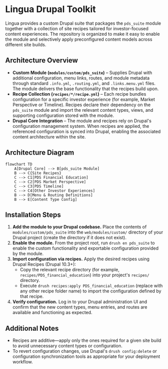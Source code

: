 # Lingua Drupal Toolkit

Lingua provides a custom Drupal suite that packages the `pds_suite` module together with a collection of site recipes tailored for investor-focused content experiences. The repository is organized to make it easy to enable the module and selectively apply preconfigured content models across different site builds.

## Architecture Overview

- **Custom Module (`modules/custom/pds_suite`)** – Supplies Drupal with additional configuration, menu links, routes, and module metadata through standard `.info.yml`, `.routing.yml`, and `.links.menu.yml` files. The module delivers the base functionality that the recipes build upon.
- **Recipe Collection (`recipes/*/recipe.yml`)** – Each recipe bundles configuration for a specific investor experience (for example, Market Perspective or Timeline). Recipes declare their dependency on the `pds_suite` module and import the relevant content types, views, and supporting configuration stored with the module.
- **Drupal Core Integration** – The module and recipes rely on Drupal's configuration management system. When recipes are applied, the referenced configuration is synced into Drupal, enabling the associated content architecture within the site.

## Architecture Diagram

```mermaid
flowchart TD
    A[Drupal Core] --> B[pds_suite Module]
    B --> C{Site Recipes}
    C --> C1[PDS Financial Education]
    C --> C2[PDS Market Perspective]
    C --> C3[PDS Timeline]
    C --> C4[Other Investor Experiences]
    B --> D[Menu & Routing Definitions]
    B --> E[Content Type Config]
```

## Installation Steps

1. **Add the module to your Drupal codebase.** Place the contents of `modules/custom/pds_suite` into the `web/modules/custom/` directory of your Drupal project (create the directory if it does not exist).
2. **Enable the module.** From the project root, run `drush en pds_suite` to enable the custom functionality and exportable configuration provided by the module.
3. **Import configuration via recipes.** Apply the desired recipes using Drupal Recipes (Drupal 10.3+):
   - Copy the relevant recipe directory (for example, `recipes/PDS_financial_education`) into your project's `recipes/` directory.
   - Execute `drush recipes:apply PDS_financial_education` (replace with any other recipe folder name) to import the configuration defined by that recipe.
4. **Verify configuration.** Log in to your Drupal administration UI and confirm that the new content types, menu entries, and routes are available and functioning as expected.

## Additional Notes

- Recipes are additive—apply only the ones required for a given site build to avoid unnecessary content types or configuration.
- To revert configuration changes, use Drupal's `drush config:delete` or configuration synchronization tools as appropriate for your deployment workflow.
